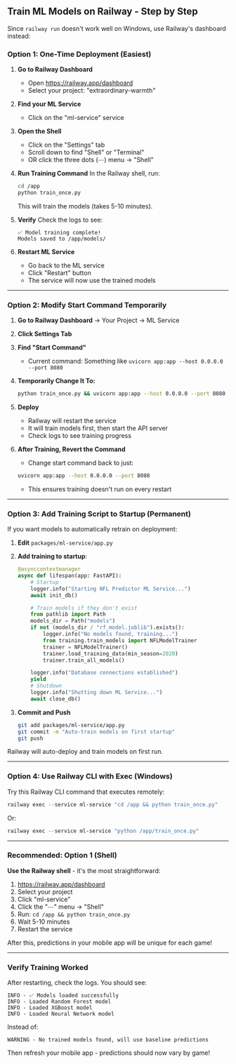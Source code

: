 ## Train ML Models on Railway - Step by Step

Since `railway run` doesn't work well on Windows, use Railway's dashboard instead:

### Option 1: One-Time Deployment (Easiest)

1. **Go to Railway Dashboard**
   - Open https://railway.app/dashboard
   - Select your project: "extraordinary-warmth"

2. **Find your ML Service**
   - Click on the "ml-service" service

3. **Open the Shell**
   - Click on the "Settings" tab
   - Scroll down to find "Shell" or "Terminal"
   - OR click the three dots (⋯) menu → "Shell"

4. **Run Training Command**
   In the Railway shell, run:
   ```bash
   cd /app
   python train_once.py
   ```

   This will train the models (takes 5-10 minutes).

5. **Verify**
   Check the logs to see:
   ```
   ✅ Model training complete!
   Models saved to /app/models/
   ```

6. **Restart ML Service**
   - Go back to the ML service
   - Click "Restart" button
   - The service will now use the trained models

---

### Option 2: Modify Start Command Temporarily

1. **Go to Railway Dashboard** → Your Project → ML Service

2. **Click Settings Tab**

3. **Find "Start Command"**
   - Current command: Something like `uvicorn app:app --host 0.0.0.0 --port 8080`

4. **Temporarily Change It To:**
   ```bash
   python train_once.py && uvicorn app:app --host 0.0.0.0 --port 8080
   ```

5. **Deploy**
   - Railway will restart the service
   - It will train models first, then start the API server
   - Check logs to see training progress

6. **After Training, Revert the Command**
   - Change start command back to just:
   ```bash
   uvicorn app:app --host 0.0.0.0 --port 8080
   ```
   - This ensures training doesn't run on every restart

---

### Option 3: Add Training Script to Startup (Permanent)

If you want models to automatically retrain on deployment:

1. **Edit** `packages/ml-service/app.py`

2. **Add training to startup**:
   ```python
   @asynccontextmanager
   async def lifespan(app: FastAPI):
       # Startup
       logger.info("Starting NFL Predictor ML Service...")
       await init_db()

       # Train models if they don't exist
       from pathlib import Path
       models_dir = Path("models")
       if not (models_dir / "rf_model.joblib").exists():
           logger.info("No models found, training...")
           from training.train_models import NFLModelTrainer
           trainer = NFLModelTrainer()
           trainer.load_training_data(min_season=2020)
           trainer.train_all_models()

       logger.info("Database connections established")
       yield
       # Shutdown
       logger.info("Shutting down ML Service...")
       await close_db()
   ```

3. **Commit and Push**
   ```bash
   git add packages/ml-service/app.py
   git commit -m "Auto-train models on first startup"
   git push
   ```

Railway will auto-deploy and train models on first run.

---

### Option 4: Use Railway CLI with Exec (Windows)

Try this Railway CLI command that executes remotely:

```powershell
railway exec --service ml-service "cd /app && python train_once.py"
```

Or:

```powershell
railway exec --service ml-service "python /app/train_once.py"
```

---

### Recommended: Option 1 (Shell)

**Use the Railway shell** - it's the most straightforward:

1. https://railway.app/dashboard
2. Select your project
3. Click "ml-service"
4. Click the "⋯" menu → "Shell"
5. Run: `cd /app && python train_once.py`
6. Wait 5-10 minutes
7. Restart the service

After this, predictions in your mobile app will be unique for each game!

---

### Verify Training Worked

After restarting, check the logs. You should see:
```
INFO - ✅ Models loaded successfully
INFO - Loaded Random Forest model
INFO - Loaded XGBoost model
INFO - Loaded Neural Network model
```

Instead of:
```
WARNING - No trained models found, will use baseline predictions
```

Then refresh your mobile app - predictions should now vary by game!
